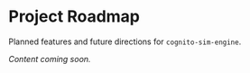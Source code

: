# Project Roadmap

Planned features and future directions for `cognito-sim-engine`.

*Content coming soon.*
